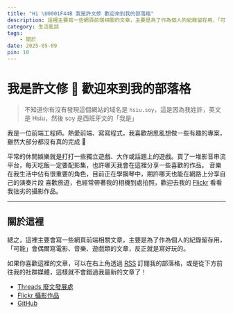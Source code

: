 ```yaml
---
title: "Hi \U0001F44B 我是許文修 歡迎來到我的部落格"
description: 這裡主要寫一些網頁前端相關的文章，主要是為了作為個人的紀錄留存用，「可能」會偶爾寫電影、音樂、遊戲類的文章，反正就是寫好玩的。有任何問題歡迎聯絡我!
category: 生活亂談
tags:
    - 關於
date: 2025-05-09
pin: 10
---
```


# 我是許文修 🤟 歡迎來到我的部落格

> 不知道你有沒有發現這個網站的域名是 `hsiu.soy`，這是因為我姓許，英文是 Hsiu，然後 soy 是西班牙文的「我是」

我是一位前端工程師。熱愛前端、寫寫程式，我喜歡胡思亂想做一些有趣的專案，雖然大部分都沒有真的完成 🤪

平常的休閒娛樂就是打打一些獨立遊戲、大作或話題上的遊戲。買了一堆影音串流平台，每天吃飯一定要配影集，也許哪天我會在這裡分享一些喜歡的作品。
音樂在我生活中佔有很重要的角色，目前正在學鋼琴中，期許哪天也能在網路上分享自己的演奏片段
喜歡旅遊，也經常帶著我的相機到處拍照，歡迎去我的 [Flickr](https://www.flickr.com/photos/145658287@N06/) 看看我拙劣的攝影作品。

---

## 關於這裡

總之，這裡主要會寫一些網頁前端相關文章，主要是為了作為個人的紀錄留存用，「可能」會偶爾寫電影、音樂、遊戲類的文章，反正就是寫好玩的。

如果你喜歡這裡的文章，可以在右上角透過 [RSS](/feed.rss) 訂閱我的部落格，或是從下方前往我的社群媒體，這樣就不會錯過我最新的文章了！

-   [Threads 廢文發展處](https://www.threads.com/@hsiu.soy)
-   [Flickr 攝影作品](https://www.flickr.com/photos/145658287@N06/)
-   [GitHub](https://github.com/kevinshu1995)
